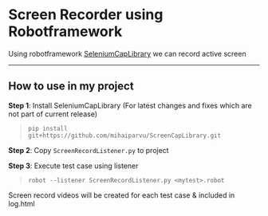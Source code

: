 # Screen Recorder using Robotframework

Using robotframework [SeleniumCapLibrary](https://github.com/mihaiparvu/ScreenCapLibrary) we can record active screen

---
## How to use in my project

**Step 1**: Install SeleniumCapLibrary (For latest changes and fixes which are not part of current release)
 > `pip install git+https://github.com/mihaiparvu/ScreenCapLibrary.git`
 
**Step 2**: Copy `ScreenRecordListener.py` to project

**Step 3**: Execute test case using listener
 > `robot --listener ScreenRecordListener.py <mytest>.robot`

Screen record videos will be created for each test case & included in log.html
